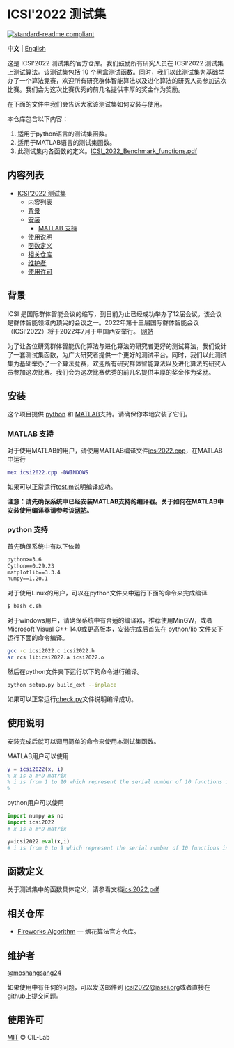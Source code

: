 # ICSI'2022 测试集

[![standard-readme compliant](https://img.shields.io/badge/readme%20style-standard-brightgreen.svg?style=flat-square)](https://github.com/RichardLitt/standard-readme)

**中文** | [English](README.md)

这是 ICSI'2022 测试集的官方仓库。我们鼓励所有研究人员在 ICSI'2022 测试集上测试算法。该测试集包括 10 个黑盒测试函数。同时，我们以此测试集为基础举办了一个算法竞赛，欢迎所有研究群体智能算法以及进化算法的研究人员参加这次比赛。我们会为这次比赛优秀的前几名提供丰厚的奖金作为奖励。

在下面的文件中我们会告诉大家该测试集如何安装与使用。

<!-- README 文件是人们通常最先看到的第一个东西。它应该告诉人们为什么要使用、如何安装、以及如何使用你的代码。README 文件标准化能够使得创建和维护 README 文件更加简单。毕竟，要写好一个文档不是那么容易的。 -->


本仓库包含以下内容：

1. 适用于python语言的测试集函数。
2. 适用于MATLAB语言的测试集函数。
3. 此测试集内各函数的定义。[ICSI_2022_Benchmark_functions.pdf](ICSI_2022_Benchmark_functions.pdf)

## 内容列表

- [ICSI'2022 测试集](#icsi2022-测试集)
	- [内容列表](#内容列表)
	- [背景](#背景)
	- [安装](#安装)
		- [MATLAB 支持](#matlab-支持)
	- [使用说明](#使用说明)
	- [函数定义](#函数定义)
	- [相关仓库](#相关仓库)
	- [维护者](#维护者)
	- [使用许可](#使用许可)

## 背景

ICSI 是国际群体智能会议的缩写，到目前为止已经成功举办了12届会议。该会议是群体智能领域内顶尖的会议之一。2022年第十三届国际群体智能会议（ICSI’2022）将于2022年7月于中国西安举行。 [网站](http://iasei.org/icsi2022/)

为了让各位研究群体智能优化算法与进化算法的研究者更好的测试算法，我们设计了一套测试集函数，为广大研究者提供一个更好的测试平台。同时，我们以此测试集为基础举办了一个算法竞赛，欢迎所有研究群体智能算法以及进化算法的研究人员参加这次比赛。我们会为这次比赛优秀的前几名提供丰厚的奖金作为奖励。

<!-- > 请记住：是文档而非代码，定义了一个模块的功能。 -->

<!-- —— [Ken Williams, Perl Hackers](http://mathforum.org/ken/perl_modules.html#document) -->

<!-- 写 README 从某种程度上来说相当不易，一直维护下去更是难能可贵。如果可以减少这个过程，则可以让写代码与修改代码更容易，使得是否在说明中指明一处需改有无必要更加清楚，你可以花费更少的时间来考虑是否你最初的文档是否需要更新，你可以分配更多的时间来写代码而非维护文档。 -->

<!-- 同时，标准化在某些别的地方也有好处。有了标准化，用户就可以花费更少的时间来搜索他们需要的信息，他们同时可以做一个工具来从描述中搜集信息，自动跑示例代码，检查授权协议等等。 -->

<!-- 这个仓库的目标是： -->


## 安装

这个项目提供 [python](https://www.python.org/) 和 [MATLAB](https://www.mathworks.com/products/matlab.html)支持。请确保你本地安装了它们。

### MATLAB 支持

对于使用MATLAB的用户，请使用MATLAB编译文件[icsi2022.cpp](MATLAB\icsi2022.cpp)，在MATLAB中运行

```MATLAB
mex icsi2022.cpp -DWINDOWS
```

如果可以正常运行[test.m](MATLAB/test.m)说明编译成功。
<!-- 然后就可以使用下面的命令使用该数据集。

```MATLAB
f = icsi2022(x, i)
``` -->

**注意：请先确保系统中已经安装MATLAB支持的编译器。关于如何在MATLAB中安装使用编译器请参考该[网站](https://ww2.mathworks.cn/matlabcentral/fileexchange/52848-matlab-support-for-mingw-w64-c-c-compiler)。**

### python 支持

首先确保系统中有以下依赖

```txt
python>=3.6
Cython==0.29.23
matplotlib==3.3.4
numpy==1.20.1
```

对于使用Linux的用户，可以在python文件夹中运行下面的命令来完成编译

```sh
$ bash c.sh
```

对于windows用户，请确保系统中有合适的编译器，推荐使用MinGW，或者Microsoft Visual C++ 14.0或更高版本，安装完成后首先在 python/lib 文件夹下运行下面的命令编译。

```sh
gcc -c icsi2022.c icsi2022.h
ar rcs libicsi2022.a icsi2022.o
```

然后在python文件夹下运行以下的命令进行编译。

```sh
python setup.py build_ext --inplace
```

如果可以正常运行[check.py](python/check.py)文件说明编译成功。


## 使用说明

安装完成后就可以调用简单的命令来使用本测试集函数。

MATLAB用户可以使用

```MATLAB
y = icsi2022(x, i)
% x is a m*D matrix
% i is from 1 to 10 which represent the serial number of 10 functions in icsi'2022 test suite.
% 
```

python用户可以使用

```python
import numpy as np
import icsi2022
# x is a m*D matrix

y=icsi2022.eval(x,i)
# i is from 0 to 9 which represent the serial number of 10 functions in icsi'2022 test suite.

```

## 函数定义

关于测试集中的函数具体定义，请参看文档[icsi2022.pdf](ICSI_2022_Benchmark_functions.pdf)

## 相关仓库

- [Fireworks Algorithm](https://github.com/cil-lab/fwaopt/tree/master/mpopt) — 烟花算法官方仓库。


## 维护者

[@moshangsang24](https://github.com/moshangsang24)

如果使用中有任何的问题，可以发送邮件到 [icsi2022@iasei.org](icsi2022@iasei.org)或者直接在github上提交问题。


## 使用许可

[MIT](LICENSE) © CIL-Lab
